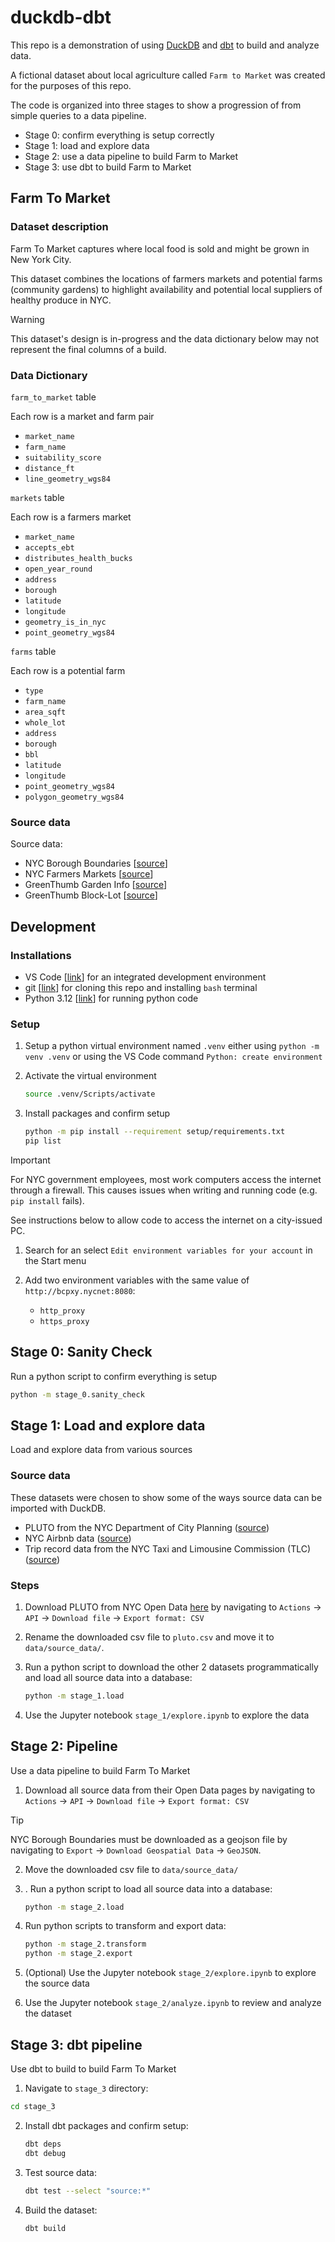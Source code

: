 # duckdb-dbt

This repo is a demonstration of using [DuckDB](https://duckdb.org/) and [dbt](https://docs.getdbt.com/) to build and analyze data.

A fictional dataset about local agriculture called `Farm to Market` was created for the purposes of this repo.

The code is organized into three stages to show a progression of from simple queries to a data pipeline.

- Stage 0: confirm everything is setup correctly
- Stage 1: load and explore data
- Stage 2: use a data pipeline to build Farm to Market
- Stage 3: use dbt to build Farm to Market

## Farm To Market

### Dataset description

Farm To Market captures where local food is sold and might be grown in New York City.

This dataset combines the locations of farmers markets and potential farms (community gardens) to highlight availability and potential local suppliers of healthy produce in NYC.

> [!WARNING]
> This dataset's design is in-progress and the data dictionary below may not represent the final columns of a build.

### Data Dictionary

`farm_to_market` table

Each row is a market and farm pair

- `market_name`
- `farm_name`
- `suitability_score`
- `distance_ft`
- `line_geometry_wgs84`

`markets` table

Each row is a farmers market

- `market_name`
- `accepts_ebt`
- `distributes_health_bucks`
- `open_year_round`
- `address`
- `borough`
- `latitude`
- `longitude`
- `geometry_is_in_nyc`
- `point_geometry_wgs84`

`farms` table

Each row is a potential farm

- `type`
- `farm_name`
- `area_sqft`
- `whole_lot`
- `address`
- `borough`
- `bbl`
- `latitude`
- `longitude`
- `point_geometry_wgs84`
- `polygon_geometry_wgs84`

### Source data

Source data:

- NYC Borough Boundaries [[source](https://data.cityofnewyork.us/City-Government/Borough-Boundaries/tqmj-j8zm)]
- NYC Farmers Markets [[source](https://data.cityofnewyork.us/Health/NYC-Farmers-Markets/8vwk-6iz2/about_data)]
- GreenThumb Garden Info [[source](https://data.cityofnewyork.us/dataset/GreenThumb-Garden-Info/p78i-pat6/about_data)]
- GreenThumb Block-Lot [[source](https://data.cityofnewyork.us/dataset/GreenThumb-Block-Lot/fsjc-9fyh/about_data)]
<!-- - https://data.cityofnewyork.us/City-Government/Suitability-of-City-Owned-and-Leased-Property-for-/4e2n-s75z/about_data -->

## Development

### Installations

- VS Code [[link](https://code.visualstudio.com/)] for an integrated development environment
- git [[link](https://git-scm.com/downloads)] for cloning this repo and installing `bash` terminal
- Python 3.12 [[link](https://www.python.org/downloads/release/python-3120/)] for running python code

### Setup

1. Setup a python virtual environment named `.venv` either using `python -m venv .venv` or using the VS Code command `Python: create environment`

2. Activate the virtual environment

   ```bash
   source .venv/Scripts/activate
   ```

3. Install packages and confirm setup

   ```bash
   python -m pip install --requirement setup/requirements.txt
   pip list
   ```

> [!IMPORTANT]
> For NYC government employees, most work computers access the internet through a firewall. This causes issues when writing and running code (e.g. `pip install` fails).
>
> See instructions below to allow code to access the internet on a city-issued PC.
>
> 1. Search for an select `Edit environment variables for your account` in the Start menu
>
> 2. Add two environment variables with the same value of `http://bcpxy.nycnet:8080`:
>    - `http_proxy`
>    - `https_proxy`

## Stage 0: Sanity Check

Run a python script to confirm everything is setup

```bash
python -m stage_0.sanity_check
```

## Stage 1: Load and explore data

Load and explore data from various sources

### Source data

These datasets were chosen to show some of the ways source data can be imported with DuckDB.

- PLUTO from the NYC Department of City Planning ([source](https://data.cityofnewyork.us/d/64uk-42ks/))
- NYC Airbnb data ([source](https://insideairbnb.com/get-the-data/))
- Trip record data from the NYC Taxi and Limousine Commission (TLC) ([source](https://www.nyc.gov/site/tlc/about/tlc-trip-record-data.page))

### Steps

1. Download PLUTO from NYC Open Data [here](https://data.cityofnewyork.us/d/64uk-42ks/) by navigating to `Actions` -> `API` -> `Download file` -> `Export format: CSV`
2. Rename the downloaded csv file to `pluto.csv` and move it to `data/source_data/`.
3. Run a python script to download the other 2 datasets programmatically and load all source data into a database:

   ```bash
   python -m stage_1.load
   ```

4. Use the Jupyter notebook `stage_1/explore.ipynb` to explore the data

## Stage 2: Pipeline

Use a data pipeline to build Farm To Market

1. Download all source data from their Open Data pages by navigating to `Actions` -> `API` -> `Download file` -> `Export format: CSV`

> [!TIP]
> NYC Borough Boundaries must be downloaded as a geojson file by navigating to `Export` -> `Download Geospatial Data` -> `GeoJSON`.

2. Move the downloaded csv file to `data/source_data/`
3. . Run a python script to load all source data into a database:

   ```bash
   python -m stage_2.load
   ```

4. Run python scripts to transform and export data:

   ```bash
   python -m stage_2.transform
   python -m stage_2.export
   ```
5. (Optional) Use the Jupyter notebook `stage_2/explore.ipynb` to explore the source data
6. Use the Jupyter notebook `stage_2/analyze.ipynb` to review and analyze the dataset

## Stage 3: dbt pipeline

Use dbt to build to build Farm To Market

1. Navigate to `stage_3` directory:

```bash
cd stage_3
```

2. Install dbt packages and confirm setup:

   ```bash
   dbt deps
   dbt debug
   ```

3. Test source data:

   ```bash
   dbt test --select "source:*"
   ```

4. Build the dataset:

   ```bash
   dbt build
   ```
